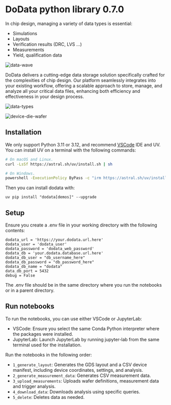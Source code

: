 # DoData python library 0.7.0

In chip design, managing a variety of data types is essential:

- Simulations
- Layouts
- Verification results (DRC, LVS ...)
- Measurements
- Yield, qualification data

![data-wave](https://i.imgur.com/A6l1g3D.png)

DoData delivers a cutting-edge data storage solution specifically crafted for the complexities of chip design. Our platform seamlessly integrates into your existing workflow, offering a scalable approach to store, manage, and analyze all your critical data files, enhancing both efficiency and effectiveness in your design process.

![data-types](https://i.imgur.com/DVDGNFm.png)

![device-die-wafer](https://i.imgur.com/v8wlnFr.png)

## Installation

We only support Python 3.11 or 3.12, and recommend [VSCode](https://code.visualstudio.com/) IDE and UV. You can install UV on a terminal with the following commands:

```bash
# On macOS and Linux.
curl -LsSf https://astral.sh/uv/install.sh | sh
```

```bash
# On Windows.
powershell -ExecutionPolicy ByPass -c "irm https://astral.sh/uv/install.ps1 | iex"
```

Then you can install dodata with:

```
uv pip install "dodata[demos]" --upgrade
```

## Setup

Ensure you create a .env file in your working directory with the following contents:

```
dodata_url = 'https://your.dodata.url.here'
dodata_user = 'dodata_user'
dodata_password = 'dodata_web_password'
dodata_db = 'your.dodata.database.url.here'
dodata_db_user = "db_username_here"
dodata_db_password = "db_password_here"
dodata_db_name = "dodata"
data_db_port = 5432
debug = False
```

The .env file should be in the same directory where you run the notebooks or in a parent directory.

## Run notebooks

To run the notebooks, you can use either VSCode or JupyterLab:

- VSCode: Ensure you select the same Conda Python interpreter where the packages were installed.
- JupyterLab: Launch JupyterLab by running jupyter-lab from the same terminal used for the installation.

Run the notebooks in the following order:

- `1_generate_layout`: Generates the GDS layout and a CSV device manifest, including device coordinates, settings, and analysis.
- `2_generate_measurement_data`: Generates CSV measurement data.
- `3_upload_measurements`: Uploads wafer definitions, measurement data and trigger analysis.
- `4_download_data`: Downloads analysis using specific queries.
- `5_delete`: Deletes data as needed.
